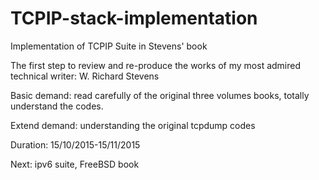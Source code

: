 # TCPIP-stack-implementation
Implementation of TCPIP Suite in Stevens' book

The first step to review and re-produce the works of my most admired technical writer:  W. Richard Stevens

Basic demand: read carefully of the original three volumes books, totally understand the codes.

Extend demand: understanding the original tcpdump codes

Duration: 15/10/2015-15/11/2015

Next: ipv6 suite, FreeBSD book
